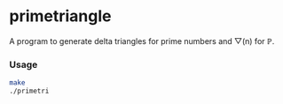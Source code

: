 # primetriangle
A program to generate delta triangles for prime numbers and ▽(n) for ℙ.

### Usage
```bash
make
./primetri
```
	
